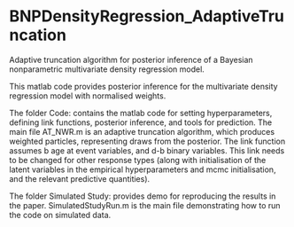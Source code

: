 # BNPDensityRegression_AdaptiveTruncation
Adaptive truncation algorithm for posterior inference of a Bayesian nonparametric multivariate density regression model.

This matlab code provides posterior inference for the multivariate density regression model with normalised weights. 

The folder Code: contains the matlab code for setting hyperparameters, defining link functions, posterior inference, and tools for prediction. The main file AT_NWR.m is an adaptive truncation algorithm, which produces weighted particles, representing draws from the posterior. The link function assumes b age at event variables, and d-b binary variables. This link needs to be changed for other response types (along with initialisation of the latent variables in the empirical hyperparameters and mcmc initialisation, and the relevant predictive quantities).

The folder Simulated Study: provides demo for reproducing the results in the paper. SimulatedStudyRun.m is the main file demonstrating how to run the code on simulated data.
